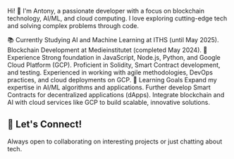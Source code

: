 Hi! 👋
I'm Antony, a passionate developer with a focus on blockchain technology, AI/ML, and cloud computing. I love exploring cutting-edge tech and solving complex problems through code.

📚 Currently Studying
AI and Machine Learning at ITHS (until May 2025).
Blockchain Development at Medieinstitutet (completed May 2024).
💼 Experience
Strong foundation in JavaScript, Node.js, Python, and Google Cloud Platform (GCP).
Proficient in Solidity, Smart Contract development, and testing.
Experienced in working with agile methodologies, DevOps practices, and cloud deployments on GCP.
🌱 Learning Goals
Expand my expertise in AI/ML algorithms and applications.
Further develop Smart Contracts for decentralized applications (dApps).
Integrate blockchain and AI with cloud services like GCP to build scalable, innovative solutions.

## 🤝 Let's Connect!
Always open to collaborating on interesting projects or just chatting about tech. 
